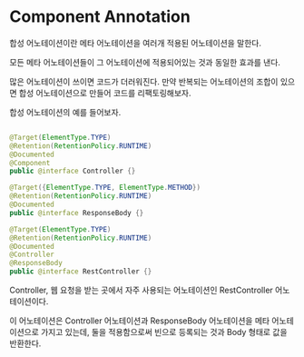 # Component Annotation

합성 어노테이션이란 메타 어노테이션을 여러개 적용된 어노테이션을 말한다. 

모든 메타 어노테이션들이 그 어노테이션에 적용되어있는 것과 동일한 효과를 낸다.

많은 어노테이션이 쓰이면 코드가 더러워진다. 만약 반복되는 어노테이션의 조합이 있으면 합성 어노테이션으로 만들어 코드를 리팩토링해보자.

합성 어노테이션의 예를 들어보자.

```java

@Target(ElementType.TYPE)
@Retention(RetentionPolicy.RUNTIME)
@Documented
@Component
public @interface Controller {}

@Target({ElementType.TYPE, ElementType.METHOD})
@Retention(RetentionPolicy.RUNTIME)
@Documented
public @interface ResponseBody {}

@Target(ElementType.TYPE)
@Retention(RetentionPolicy.RUNTIME)
@Documented
@Controller
@ResponseBody
public @interface RestController {}

```

Controller, 웹 요청을 받는 곳에서 자주 사용되는 어노테이션인 RestController 어노테이션이다. 

이 어노테이션은 Controller 어노테이션과 ResponseBody 어노테이션을 메타 어노테이션으로 가지고 있는데, 둘을 적용함으로써 빈으로 등록되는 것과 Body 형태로 값을 반환한다.